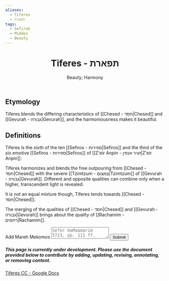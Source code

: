 ```yaml
---
aliases:
  - Tiferes
  - תפארת
tags:
  - Sefirah
  - Middos
  - Beauty
---
```

 <div class="card">
	<header>
		<h1>Tiferes - תפארת</h1>
		<p class="subtitle" >Beauty; Harmony</p>
	</header>
	<section>
	</section>
</div>

## Etymology

Tiferes blends the differing characteristics of [[Chesed - חסד|Chesed]] and [[Gevurah - גבורה|Gevurah]], and the harmoniousness makes it beautiful.

## Definitions

Tiferes is the sixth of the ten [[Sefiros - ספירות|Sefiros]] and the third of the six emotive [[Sefiros - ספירות|Sefiros]] of [[Z'eir Anpin - זעיר אנפין|Z'eir Anpin]].

Tiferes harmonizes and blends the free outpouring from [[Chesed - חסד|Chesed]] with the severe [[Tzimtzum - צמצום|Tzimtzum]] of [[Gevurah - גבורה|Gevurah]]. Different and opposite qualities can combine only when a higher, transcendent light is revealed.

It is not an equal mixture though, Tiferes tends towards [[Chesed - חסד|Chesed]].

The merging of the qualities of [[Chesed - חסד|Chesed]] and [[Gevurah - גבורה|Gevurah]] brings about the quality of [[Rachamim - רחמים|Rachamim]].

<div class="rectangle">
  <form action="https://submit-form.com/PyS1Ogeqs">
	<input type="hidden" name="page-id" value="Tiferes">
	<label for="message">Add Mareh Mekomos</label>
	<textarea
	  id="message"
	  name="message"
	  placeholder="Sefer HaMaamarim 5723, pp. 111 ff."
	  required
	></textarea>
	<button type="submit">Submit</button>
  </form>
</div>

<div class="rectangle">
  <h5>This page is currently under development. Please use the document provided below to contribute by adding, updating, revising, annotating, or removing content.</h5>
  <p>
	<a href="https://docs.google.com/document/d/1ujZBdF5zJqcP-Iuskc7YsEUYy0audFnsrYP0wPCisiY/edit?usp=sharing">Tiferes CC - Google Docs</a>
  </p>
</div>
